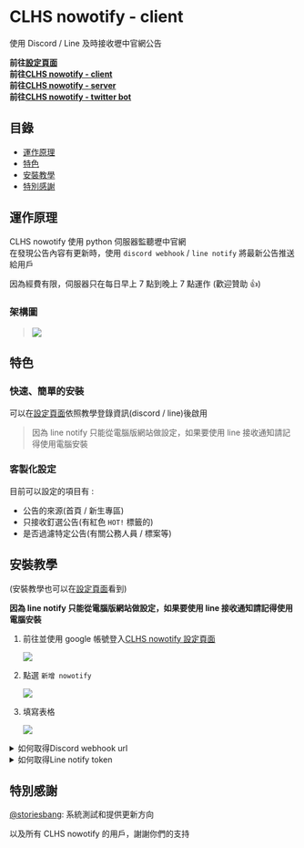 # CLHS nowotify - client

使用 Discord / Line 及時接收壢中官網公告

**前往[設定頁面][clhs_nowotify]**  
**前往[CLHS nowotify - client][repo_client]**  
**前往[CLHS nowotify - server][repo_server]**  
**前往[CLHS nowotify - twitter bot][repo_twitter_bot]**

## 目錄

- [運作原理](#theory)
- [特色](#features)
- [安裝教學](#tutorial)
- [特別感謝](#credit)

## 運作原理<a id="theory"></a>

CLHS nowotify 使用 python 伺服器監聽壢中官網  
在發現公告內容有更新時，使用 `discord webhook` / `line notify` 將最新公告推送給用戶

因為經費有限，伺服器只在每日早上 7 點到晚上 7 點運作 (歡迎贊助 👍)

### 架構圖

> ![](https://i.imgur.com/zMYckwN.png)

## 特色<a id="features"></a>

### 快速、簡單的安裝

可以在[設定頁面][clhs_nowotify]依照教學登錄資訊(discord / line)後啟用

> 因為 line notify 只能從電腦版網站做設定，如果要使用 line 接收通知請記得使用電腦安裝

### 客製化設定

目前可以設定的項目有 :

- 公告的來源(首頁 / 新生專區)
- 只接收釘選公告(有紅色 `HOT!` 標籤的)
- 是否過濾特定公告(有關公務人員 / 標案等)

## 安裝教學<a id="tutorial"></a>

(安裝教學也可以在[設定頁面][clhs_nowotify]看到)

**因為 line notify 只能從電腦版網站做設定，如果要使用 line 接收通知請記得使用電腦安裝**

1. 前往並使用 google 帳號登入[CLHS nowotify 設定頁面][clhs_nowotify]

   ![](https://i.imgur.com/ALTdgas.png)

2. 點選 `新增 nowotify`

   ![](https://i.imgur.com/b2ZD4rL.png)

3. 填寫表格

   ![](https://i.imgur.com/ILDPqsf.png)

<details><summary>如何取得Discord webhook url</summary>

1. 點選 `文字頻道` 旁的 `編輯頻道` 按鈕

   ![](https://i.imgur.com/Owc3iPH.png)

2. 進入 `整合` 頁面

   ![](https://i.imgur.com/lkhlYcB.png)

3. 選擇 `建立 Webhook`  
   \*如果已經有該頻道已經有 Webhook，請選擇 `查看 Webhook` -> `新 Webhook`

   ![](https://i.imgur.com/c7DHmRr.png)

4. 點選 `複製 Webhook 網址`

   ![](https://i.imgur.com/1mKbwQL.png)

5. 繼續完成上方的表格就完成設定了!

</details>

<details><summary>如何取得Line notify token</summary>

1. 前往 Line Notify 設定頁面並登入 **(這部分只能在電腦設定)**  
   https://notify-bot.line.me/my/  
   \*首次登入會需要在 Line 輸入驗證碼

   ![](https://i.imgur.com/5Wl97MC.png)

2. 點選 `發行權杖`

   ![](https://i.imgur.com/CRRgOEL.png)

3. 完成設定後點選 `發行`  
   \*權杖名稱建議填寫 **CLHS-nowotify**，方便日後辨識

   - 可以選擇 "透過 1 對 1 聊天接收 LINE Notify 的通知"，直接從 "Line Notify 的帳號" 接收通知  
     ![](https://i.imgur.com/UmLRfyi.png)

   - 或是選擇一個群組來接收通知  
     ![](https://i.imgur.com/Ydw6fac.png)

4. 點選複製

   ![](https://i.imgur.com/7GGhfjm.png)

5. 最後一步

   - 如果是選擇 "透過 1 對 1 聊天接收 LINE Notify 的通知"，到這邊就完成設定了

   - 如果是選擇 "使用群組接收通知"，則需要依照指示將 "LINE Notify" 帳號加入群組
     ![](https://i.imgur.com/CDYEWJ5.png)

</details>

## 特別感謝<a id="credit"></a>

[@storiesbang][@storiesbang]: 系統測試和提供更新方向

以及所有 CLHS nowotify 的用戶，謝謝你們的支持

[clhs_nowotify]: https://bwsix.github.io/CLHS-nowotify/
[repo_client]: https://github.com/BWsix/CLHS-nowotify
[repo_server]: https://github.com/BWsix/CLHS-nowotify-server
[repo_twitter_bot]: https://github.com/BWsix/CLHS-nowotify-twitter-bot
[@storiesbang]: https://github.com/storiesbang
